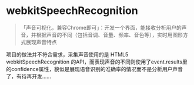 # webkitSpeechRecognition

> 「声音可视化，兼容Chrome即可」：开发一个界面，能接收分析用户的声音，并根据声音的不同（包括音调、音量、频率、音色等），实时用图形方式展现声音特点

项目的做法并不符合需求，采集声音使用的是 HTML5 webkitSpeechRecognition 的API，而表现声音的不同则使用了event.results里的confidence属性，貌似是展现语音识别的准确率的情况而不是分析用户声音了，有待再开发……


